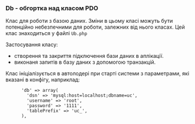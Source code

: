 ###  Db - обгортка над класом __PDO__
Клас для роботи з базою даних.
Зміни в цьому класі можуть бути потенційно небезпечними для роботи, залежних від нього класах.
Цей клас знаходиться у файлі `Ub.php`

Застосування класу:
* створення та закриття підключення бази даних в аплікації.
* виконаня запитів в базу даних з допомогою транзакцій.

Клас ініціалізується в автолодері при старті системи з параметрами, які вказані в конфігу, наприклад:
```
      'db' => array(
        'dsn' => 'mysql:host=localhost;dbname=uc',
        'username' => 'root',
        'password' => '1111',
        'tablePrefix' => 'uc_',
      ),
```
